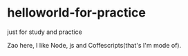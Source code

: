 # helloworld-for-practice
just for study and practice

Zao here, I like Node, js and Coffescripts(that's I'm mode of).

